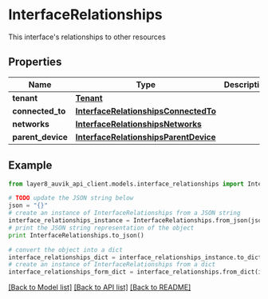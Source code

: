 # InterfaceRelationships

This interface's relationships to other resources

## Properties
Name | Type | Description | Notes
------------ | ------------- | ------------- | -------------
**tenant** | [**Tenant**](Tenant.md) |  | [optional] 
**connected_to** | [**InterfaceRelationshipsConnectedTo**](InterfaceRelationshipsConnectedTo.md) |  | [optional] 
**networks** | [**InterfaceRelationshipsNetworks**](InterfaceRelationshipsNetworks.md) |  | [optional] 
**parent_device** | [**InterfaceRelationshipsParentDevice**](InterfaceRelationshipsParentDevice.md) |  | [optional] 

## Example

```python
from layer8_auvik_api_client.models.interface_relationships import InterfaceRelationships

# TODO update the JSON string below
json = "{}"
# create an instance of InterfaceRelationships from a JSON string
interface_relationships_instance = InterfaceRelationships.from_json(json)
# print the JSON string representation of the object
print InterfaceRelationships.to_json()

# convert the object into a dict
interface_relationships_dict = interface_relationships_instance.to_dict()
# create an instance of InterfaceRelationships from a dict
interface_relationships_form_dict = interface_relationships.from_dict(interface_relationships_dict)
```
[[Back to Model list]](../README.md#documentation-for-models) [[Back to API list]](../README.md#documentation-for-api-endpoints) [[Back to README]](../README.md)


